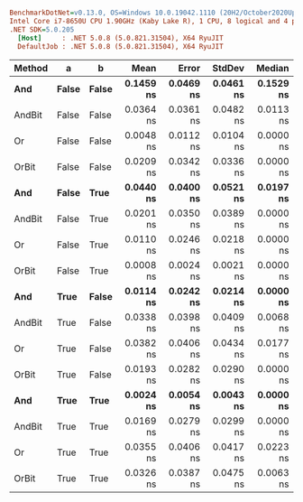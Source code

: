 ``` ini

BenchmarkDotNet=v0.13.0, OS=Windows 10.0.19042.1110 (20H2/October2020Update)
Intel Core i7-8650U CPU 1.90GHz (Kaby Lake R), 1 CPU, 8 logical and 4 physical cores
.NET SDK=5.0.205
  [Host]     : .NET 5.0.8 (5.0.821.31504), X64 RyuJIT
  DefaultJob : .NET 5.0.8 (5.0.821.31504), X64 RyuJIT


```
| Method |     a |     b |      Mean |     Error |    StdDev |    Median |
|------- |------ |------ |----------:|----------:|----------:|----------:|
|    **And** | **False** | **False** | **0.1459 ns** | **0.0469 ns** | **0.0461 ns** | **0.1529 ns** |
| AndBit | False | False | 0.0364 ns | 0.0361 ns | 0.0482 ns | 0.0113 ns |
|     Or | False | False | 0.0048 ns | 0.0112 ns | 0.0104 ns | 0.0000 ns |
|  OrBit | False | False | 0.0209 ns | 0.0342 ns | 0.0336 ns | 0.0000 ns |
|    **And** | **False** |  **True** | **0.0440 ns** | **0.0400 ns** | **0.0521 ns** | **0.0197 ns** |
| AndBit | False |  True | 0.0201 ns | 0.0350 ns | 0.0389 ns | 0.0000 ns |
|     Or | False |  True | 0.0110 ns | 0.0246 ns | 0.0218 ns | 0.0000 ns |
|  OrBit | False |  True | 0.0008 ns | 0.0024 ns | 0.0021 ns | 0.0000 ns |
|    **And** |  **True** | **False** | **0.0114 ns** | **0.0242 ns** | **0.0214 ns** | **0.0000 ns** |
| AndBit |  True | False | 0.0338 ns | 0.0398 ns | 0.0409 ns | 0.0068 ns |
|     Or |  True | False | 0.0382 ns | 0.0406 ns | 0.0434 ns | 0.0177 ns |
|  OrBit |  True | False | 0.0193 ns | 0.0282 ns | 0.0290 ns | 0.0000 ns |
|    **And** |  **True** |  **True** | **0.0024 ns** | **0.0054 ns** | **0.0043 ns** | **0.0000 ns** |
| AndBit |  True |  True | 0.0169 ns | 0.0279 ns | 0.0299 ns | 0.0000 ns |
|     Or |  True |  True | 0.0355 ns | 0.0406 ns | 0.0417 ns | 0.0223 ns |
|  OrBit |  True |  True | 0.0326 ns | 0.0387 ns | 0.0475 ns | 0.0063 ns |
